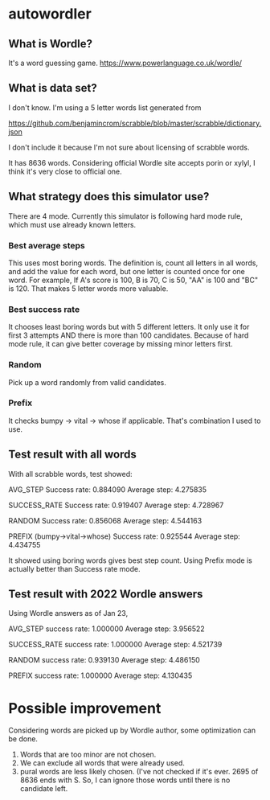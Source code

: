 # autowordler

## What is Wordle? 

It's a word guessing game. https://www.powerlanguage.co.uk/wordle/

## What is data set?

I don't know. I'm using a 5 letter words list generated from

 https://github.com/benjamincrom/scrabble/blob/master/scrabble/dictionary.json

I don't include it because I'm not sure about licensing of scrabble words.

It has 8636 words. Considering official Wordle site accepts porin or xylyl, I think it's very close to official one.

## What strategy does this simulator use?

There are 4 mode. Currently this simulator is following hard mode rule, which must use already known letters.

### Best average steps
This uses most boring words. The definition is, count all letters in all words, and add the value for each word, but one letter is counted once for one word.
For example, If A's score is 100, B is 70, C is 50, "AA" is 100 and "BC" is 120. That makes 5 letter words more valuable.

### Best success rate
It chooses least boring words but with 5 different letters. It only use it for first 3 attempts AND there is more than 100 candidates.
Because of hard mode rule, it can give better coverage by missing minor letters first.

### Random
Pick up a word randomly from valid candidates.

### Prefix
It checks bumpy -> vital -> whose if applicable. That's combination I used to use.

## Test result with all words
With all scrabble words, test showed:

AVG_STEP
Success rate: 0.884090 Average step: 4.275835

SUCCESS_RATE
Success rate: 0.919407 Average step: 4.728967

RANDOM
Success rate: 0.856068 Average step: 4.544163

PREFIX (bumpy->vital->whose)
Success rate: 0.925544 Average step: 4.434755

It showed using boring words gives best step count. Using Prefix mode is actually better than Success rate mode.

## Test result with 2022 Wordle answers
Using Wordle answers as of Jan 23, 

AVG_STEP
success rate: 1.000000 Average step: 3.956522

SUCCESS_RATE
success rate: 1.000000 Average step: 4.521739

RANDOM
success rate: 0.939130 Average step: 4.486150

PREFIX
success rate: 1.000000 Average step: 4.130435

# Possible improvement
Considering words are picked up by Wordle author, some optimization can be done.

1. Words that are too minor are not chosen. 
2. We can exclude all words that were already used.
3. pural words are less likely chosen. (I've not checked if it's ever. 2695 of 8636 ends with S. So, I can ignore those words until there is no candidate left.


